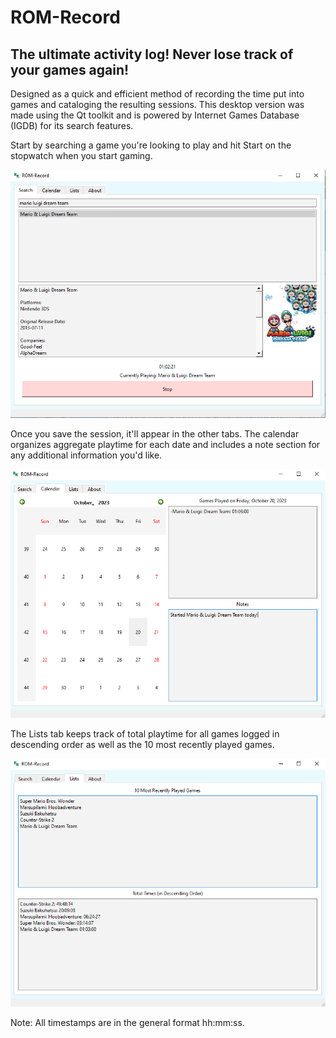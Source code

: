 # ROM-Record

## The ultimate activity log! Never lose track of your games again!

Designed as a quick and efficient method of recording the time put into games and cataloging the resulting sessions. This desktop version was made using the Qt toolkit and is powered by Internet Games Database (IGDB) for its search features.

Start by searching a game you're looking to play and hit Start on the stopwatch when you start gaming.

![alt text](https://github.com/BM85-Hz/ROM-Record-Qt/raw/main/Screenshot%201.png)

Once you save the session, it'll appear in the other tabs. The calendar organizes aggregate playtime for each date and includes a note section for any additional information you'd like.

![alt text](https://github.com/BM85-Hz/ROM-Record-Qt/raw/main/Screenshot%202.png)

The Lists tab keeps track of total playtime for all games logged in descending order as well as the 10 most recently played games.

![alt text](https://github.com/BM85-Hz/ROM-Record-Qt/raw/main/Screenshot%203.png)

Note: All timestamps are in the general format hh:mm:ss.
